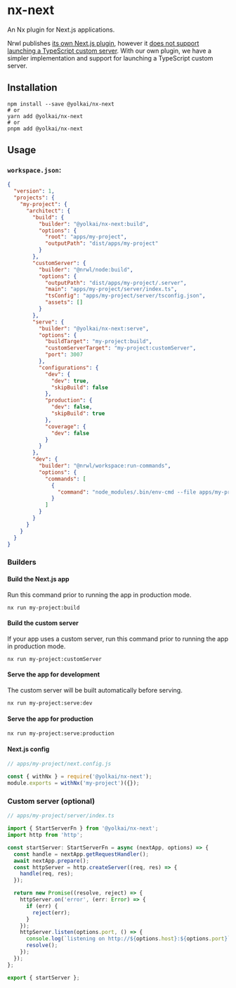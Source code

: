 # nx-next

An Nx plugin for Next.js applications.

Nrwl publishes [its own Next.js plugin](https://github.com/nrwl/nx/tree/master/packages/next), however it [does not support launching a TypeScript custom server](https://github.com/nrwl/nx/pull/2227). With our own plugin, we have a simpler implementation and support for launching a TypeScript custom server.

## Installation

```shell
npm install --save @yolkai/nx-next
# or
yarn add @yolkai/nx-next
# or
pnpm add @yolkai/nx-next
```

## Usage

### `workspace.json`:

```json
{
  "version": 1,
  "projects": {
    "my-project": {
      "architect": {
        "build": {
          "builder": "@yolkai/nx-next:build",
          "options": {
            "root": "apps/my-project",
            "outputPath": "dist/apps/my-project"
          }
        },
        "customServer": {
          "builder": "@nrwl/node:build",
          "options": {
            "outputPath": "dist/apps/my-project/.server",
            "main": "apps/my-project/server/index.ts",
            "tsConfig": "apps/my-project/server/tsconfig.json",
            "assets": []
          }
        },
        "serve": {
          "builder": "@yolkai/nx-next:serve",
          "options": {
            "buildTarget": "my-project:build",
            "customServerTarget": "my-project:customServer",
            "port": 3007
          },
          "configurations": {
            "dev": {
              "dev": true,
              "skipBuild": false
            },
            "production": {
              "dev": false,
              "skipBuild": true
            },
            "coverage": {
              "dev": false
            }
          }
        },
        "dev": {
          "builder": "@nrwl/workspace:run-commands",
          "options": {
            "commands": [
              {
                "command": "node_modules/.bin/env-cmd --file apps/my-project/my-project.dev.env nx run my-project:serve:dev"
              }
            ]
          }
        }
      }
    }
  }
}
```

### Builders

#### Build the Next.js app

Run this command prior to running the app in production mode.

```shell
nx run my-project:build
```

#### Build the custom server

If your app uses a custom server, run this command prior to running the app in production mode.

```shell
nx run my-project:customServer
```

#### Serve the app for development

The custom server will be built automatically before serving.

```shell
nx run my-project:serve:dev
```

#### Serve the app for production

```shell
nx run my-project:serve:production
```

#### Next.js config

```js
// apps/my-project/next.config.js

const { withNx } = require('@yolkai/nx-next');
module.exports = withNx('my-project')({});
```

### Custom server (optional)

```ts
// apps/my-project/server/index.ts

import { StartServerFn } from '@yolkai/nx-next';
import http from 'http';

const startServer: StartServerFn = async (nextApp, options) => {
  const handle = nextApp.getRequestHandler();
  await nextApp.prepare();
  const httpServer = http.createServer((req, res) => {
    handle(req, res);
  });

  return new Promise((resolve, reject) => {
    httpServer.on('error', (err: Error) => {
      if (err) {
        reject(err);
      }
    });
    httpServer.listen(options.port, () => {
      console.log(`listening on http://${options.host}:${options.port}`);
      resolve();
    });
  });
};

export { startServer };
```

